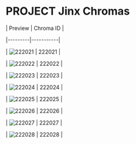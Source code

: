 # PROJECT Jinx Chromas


| Preview | Chroma ID |

|---------|-----------|

| ![222021](https://raw.communitydragon.org/latest/plugins/rcp-be-lol-game-data/global/default/v1/champion-chroma-images/222/222021.png) | 222021 |

| ![222022](https://raw.communitydragon.org/latest/plugins/rcp-be-lol-game-data/global/default/v1/champion-chroma-images/222/222022.png) | 222022 |

| ![222023](https://raw.communitydragon.org/latest/plugins/rcp-be-lol-game-data/global/default/v1/champion-chroma-images/222/222023.png) | 222023 |

| ![222024](https://raw.communitydragon.org/latest/plugins/rcp-be-lol-game-data/global/default/v1/champion-chroma-images/222/222024.png) | 222024 |

| ![222025](https://raw.communitydragon.org/latest/plugins/rcp-be-lol-game-data/global/default/v1/champion-chroma-images/222/222025.png) | 222025 |

| ![222026](https://raw.communitydragon.org/latest/plugins/rcp-be-lol-game-data/global/default/v1/champion-chroma-images/222/222026.png) | 222026 |

| ![222027](https://raw.communitydragon.org/latest/plugins/rcp-be-lol-game-data/global/default/v1/champion-chroma-images/222/222027.png) | 222027 |

| ![222028](https://raw.communitydragon.org/latest/plugins/rcp-be-lol-game-data/global/default/v1/champion-chroma-images/222/222028.png) | 222028 |